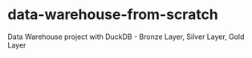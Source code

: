 # data-warehouse-from-scratch
Data Warehouse project with DuckDB - Bronze Layer, Silver Layer, Gold Layer
